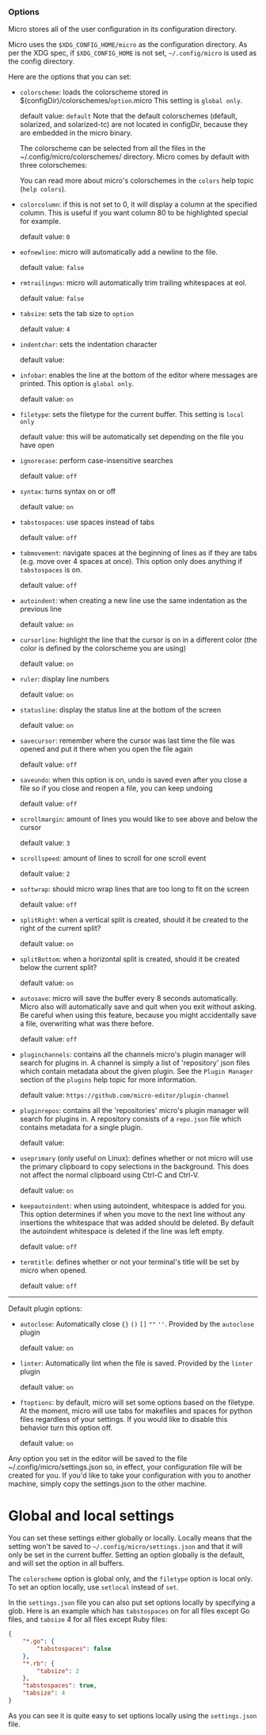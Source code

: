 ### Options

Micro stores all of the user configuration in its configuration directory.

Micro uses the `$XDG_CONFIG_HOME/micro` as the configuration directory. As per
the XDG spec, if `$XDG_CONFIG_HOME` is not set, `~/.config/micro` is used as 
the config directory.

Here are the options that you can set:

* `colorscheme`: loads the colorscheme stored in 
   $(configDir)/colorschemes/`option`.micro
   This setting is `global only`.

	default value: `default`
	Note that the default colorschemes (default, solarized, and solarized-tc)
	are not located in configDir, because they are embedded in the micro binary.

	The colorscheme can be selected from all the files in the 
	~/.config/micro/colorschemes/ directory. Micro comes by default with three
	colorschemes:

    You can read more about micro's colorschemes in the `colors` help topic
    (`help colors`).

* `colorcolumn`: if this is not set to 0, it will display a column at the specified
   column. This is useful if you want column 80 to be highlighted special for example.

	default value: `0`

* `eofnewline`: micro will automatically add a newline to the file.

	default value: `false`

* `rmtrailingws`: micro will automatically trim trailing whitespaces at eol.

	default value: `false`

* `tabsize`: sets the tab size to `option`

	default value: `4`

* `indentchar`: sets the indentation character

	default value: ` `

* `infobar`: enables the line at the bottom of the editor where messages are printed.
   This option is `global only`.

	default value: `on`

* `filetype`: sets the filetype for the current buffer. This setting is `local only`

    default value: this will be automatically set depending on the file you have open

* `ignorecase`: perform case-insensitive searches

	default value: `off`

* `syntax`: turns syntax on or off

	default value: `on`

* `tabstospaces`: use spaces instead of tabs

	default value: `off`

* `tabmovement`: navigate spaces at the beginning of lines as if they are tabs (e.g. move over 4 spaces at once).
   This option only does anything if `tabstospaces` is on.

    default value: `off`

* `autoindent`: when creating a new line use the same indentation as the 
   previous line

	default value: `on`

* `cursorline`: highlight the line that the cursor is on in a different color
   (the color is defined by the colorscheme you are using)

	default value: `on`

* `ruler`: display line numbers

	default value: `on`

* `statusline`: display the status line at the bottom of the screen

	default value: `on`

* `savecursor`: remember where the cursor was last time the file was opened and
   put it there when you open the file again

	default value: `off`

* `saveundo`: when this option is on, undo is saved even after you close a file
   so if you close and reopen a file, you can keep undoing

	default value: `off`

* `scrollmargin`: amount of lines you would like to see above and below the cursor

	default value: `3`

* `scrollspeed`: amount of lines to scroll for one scroll event

	default value: `2`

* `softwrap`: should micro wrap lines that are too long to fit on the screen

	default value: `off`

* `splitRight`: when a vertical split is created, should it be created to the right of
   the current split?

	default value: `on`

* `splitBottom`: when a horizontal split is created, should it be created below the
   current split?

	default value: `on`

* `autosave`: micro will save the buffer every 8 seconds automatically.
   Micro also will automatically save and quit when you exit without asking.
   Be careful when using this feature, because you might accidentally save a file,
   overwriting what was there before.

	default value: `off`

* `pluginchannels`: contains all the channels micro's plugin manager will search
   for plugins in. A channel is simply a list of 'repository' json files which contain
   metadata about the given plugin. See the `Plugin Manager` section of the `plugins` help topic
   for more information.

	default value: `https://github.com/micro-editor/plugin-channel`

* `pluginrepos`: contains all the 'repositories' micro's plugin manager will search for
   plugins in. A repository consists of a `repo.json` file which contains metadata for a
   single plugin.

	default value: ` `

* `useprimary` (only useful on Linux): defines whether or not micro will use the primary clipboard to copy selections
   in the background. This does not affect the normal clipboard using Ctrl-C and Ctrl-V.

	default value: `on`

* `keepautoindent`: when using autoindent, whitespace is added for you. This option determines if
   when you move to the next line without any insertions the whitespace that was added should be deleted.
   By default the autoindent whitespace is deleted if the line was left empty.

    default value: `off`

* `termtitle`: defines whether or not your terminal's title will be set by micro when opened.

    default value: `off`

---

Default plugin options:

* `autoclose`: Automatically close `{}` `()` `[]` `""` `''`. Provided by the `autoclose` plugin

	default value: `on`

* `linter`: Automatically lint when the file is saved. Provided by the `linter` plugin

	default value: `on`

* `ftoptions`: by default, micro will set some options based on the filetype. At the moment, micro will
   use tabs for makefiles and spaces for python files regardless of your settings. If you would like to
   disable this behavior turn this option off.

	default value: `on`

Any option you set in the editor will be saved to the file 
~/.config/micro/settings.json so, in effect, your configuration file will be 
created for you. If you'd like to take your configuration with you to another
machine, simply copy the settings.json to the other machine.

# Global and local settings

You can set these settings either globally or locally. Locally means that the setting
won't be saved to `~/.config/micro/settings.json` and that it will only be set in
the current buffer. Setting an option globally is the default, and will set the option
in all buffers.

The `colorscheme` option is global only, and the `filetype` option is local only. To
set an option locally, use `setlocal` instead of `set`.

In the `settings.json` file you can also put set options locally by specifying a glob.
Here is an example which has `tabstospaces` on for all files except Go files, and
`tabsize` 4 for all files except Ruby files:

```json
{
    "*.go": {
        "tabstospaces": false
    },
    "*.rb": {
        "tabsize": 2
    },
    "tabstospaces": true,
    "tabsize": 4
}
```

As you can see it is quite easy to set options locally using the `settings.json` file.
